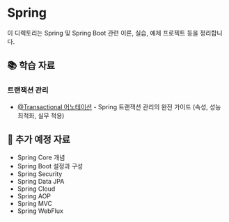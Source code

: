 # Spring

이 디렉토리는 Spring 및 Spring Boot 관련 이론, 실습, 예제 프로젝트 등을 정리합니다.

## 📚 학습 자료

### 트랜잭션 관리
- [@Transactional 어노테이션](./@Transactional_어노테이션.md) - Spring 트랜잭션 관리의 완전 가이드 (속성, 성능 최적화, 실무 적용)

## 🚀 추가 예정 자료

- Spring Core 개념
- Spring Boot 설정과 구성
- Spring Security
- Spring Data JPA
- Spring Cloud
- Spring AOP
- Spring MVC
- Spring WebFlux 